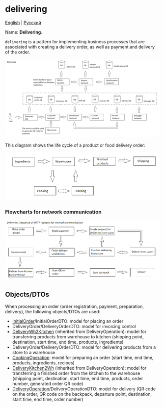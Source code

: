 # delivering

[English](delivering.md) | [Русский](delivering.ru.md)

Name: **Delivering**.

`delivering` is a pattern for implementing business processes that are associated with creating a delivery order, as well as payment and delivery of the order.

![delivering_overall](../img/processpatterns/delivering_overall.png)

This diagram shows the life cycle of a product or food delivery order:

![productlifecycle](../img/productlifecycle.png)

### Flowcharts for network communication

![overall.delivering](../img/flowcharts/overall.delivering.png)

## Objects/DTOs

When processing an order (order registration, payment, preparation, delivery), the following objects/DTOs are used:
- [InitialOrder](../../models/Orders/InitialOrder.cs)/InitialOrderDTO: model for placing an order
- DeliveryOrder/DeliveryOrderDTO: model for invoicing control
- [DeliveryWh2Kitchen](../../models/Orders/DeliveryWh2Kitchen.cs) (inherited from DeliveryOperation): model for transferring products from warehouse to kitchen (shipping point, destination, start time, end time, products, ingredients)
- DeliveryOrder/DeliveryOrderDTO: model for delivering products from a store to a warehouse
- [CookingOperation](https://github.com/alexeysp11/workflow-lib/blob/main/src/Models/Business/Products/CookingOperation.cs): model for preparing an order (start time, end time, products, ingredients, recipes)
- [DeliveryKitchen2Wh](../../models/Orders/DeliveryKitchen2Wh.cs) (inherited from DeliveryOperation): model for transferring a finished order from the kitchen to the warehouse (shipping point, destination, start time, end time, products, order number, generated order QR code)
- [DeliveryOperation](https://github.com/alexeysp11/workflow-lib/blob/main/src/Models/Business/Delivery/DeliveryOperation.cs)/DeliveryOperationDTO: model for delivery (QR code on the order, QR code on the backpack, departure point, destination, start time, end time, order number)
